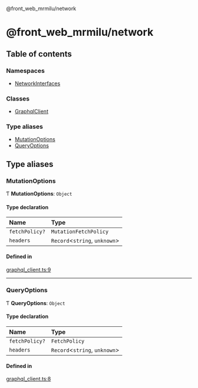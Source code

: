 @front_web_mrmilu/network

# @front_web_mrmilu/network

## Table of contents

### Namespaces

- [NetworkInterfaces](modules/NetworkInterfaces.md)

### Classes

- [GraphqlClient](classes/GraphqlClient.md)

### Type aliases

- [MutationOptions](Network.md#mutationoptions)
- [QueryOptions](Network.md#queryoptions)

## Type aliases

### MutationOptions

Ƭ **MutationOptions**: `Object`

#### Type declaration

| Name           | Type                           |
| :------------- | :----------------------------- |
| `fetchPolicy?` | `MutationFetchPolicy`          |
| `headers`      | `Record`<`string`, `unknown`\> |

#### Defined in

[graphql_client.ts:9](https://github.com/mrmilu/front_web_mrmilu/blob/84d55b2/packages/network/src/graphql_client.ts#L9)

---

### QueryOptions

Ƭ **QueryOptions**: `Object`

#### Type declaration

| Name           | Type                           |
| :------------- | :----------------------------- |
| `fetchPolicy?` | `FetchPolicy`                  |
| `headers`      | `Record`<`string`, `unknown`\> |

#### Defined in

[graphql_client.ts:8](https://github.com/mrmilu/front_web_mrmilu/blob/84d55b2/packages/network/src/graphql_client.ts#L8)
